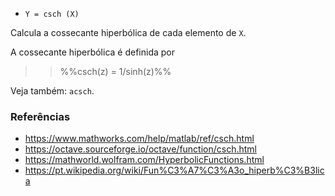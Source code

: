 * `Y = csch (X)`

Calcula a cossecante hiperbólica de cada elemento de `X`.

A cossecante hiperbólica é definida por

>> %%csch(z) = 1/sinh(z)%%

Veja também: `acsch`.

### Referências

* https://www.mathworks.com/help/matlab/ref/csch.html
* https://octave.sourceforge.io/octave/function/csch.html
* https://mathworld.wolfram.com/HyperbolicFunctions.html
* https://pt.wikipedia.org/wiki/Fun%C3%A7%C3%A3o_hiperb%C3%B3lica
